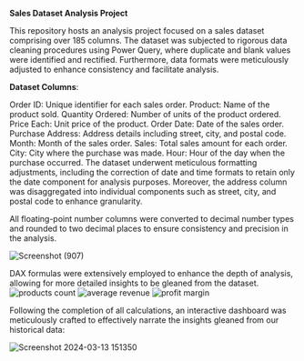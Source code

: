 
**Sales Dataset Analysis Project**

This repository hosts an analysis project focused on a sales dataset comprising over 185 columns. 
The dataset was subjected to rigorous data cleaning procedures using Power Query, where duplicate and blank values were identified and rectified.
Furthermore, data formats were meticulously adjusted to enhance consistency and facilitate analysis.

**Dataset Columns**:

Order ID: Unique identifier for each sales order.
Product: Name of the product sold.
Quantity Ordered: Number of units of the product ordered.
Price Each: Unit price of the product.
Order Date: Date of the sales order.
Purchase Address: Address details including street, city, and postal code.
Month: Month of the sales order.
Sales: Total sales amount for each order.
City: City where the purchase was made.
Hour: Hour of the day when the purchase occurred.
The dataset underwent meticulous formatting adjustments, including the correction of date and time formats to retain only the date component for analysis purposes. Moreover, the address column was disaggregated into individual components such as street, city, and postal code to enhance granularity.

All floating-point number columns were converted to decimal number types and rounded to two decimal places to ensure consistency and precision in the analysis.

![Screenshot (907)](https://github.com/afeniki/Sales-Analysis/assets/66732897/8186fd7d-d822-4cdc-99b7-c093e70d1a97)

DAX formulas were extensively employed to enhance the depth of analysis, allowing for more detailed insights to be gleaned from the dataset.
![products count](https://github.com/afeniki/Sales-Analysis/assets/66732897/c085d27a-e1a7-44d9-a3e5-a95a11159372)
![average revenue](https://github.com/afeniki/Sales-Analysis/assets/66732897/7148e6b3-1d0f-40b9-af62-645ef54680f2)
![profit margin](https://github.com/afeniki/Sales-Analysis/assets/66732897/589ce2b3-c713-4e67-ae1c-a3b5f73aacdd)

Following the completion of all calculations, an interactive dashboard was meticulously crafted to effectively narrate the insights gleaned from our historical data:


![Screenshot 2024-03-13 151350](https://github.com/afeniki/Sales-Analysis/assets/66732897/01e56fa8-15a6-4530-b6df-ed7e8c19ee4f)

